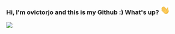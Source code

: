 ### Hi, I'm ovictorjo and this is my Github :) What's up? <img src="https://raw.githubusercontent.com/ABSphreak/ABSphreak/master/gifs/Hi.gif" width="25px"> 

<img src="https://github-readme-stats.vercel.app/api?username=ovictorjo&&show_icons=true&title_color=ffffff&icon_color=bb2acf&text_color=daf7dc&bg_color=191919">


